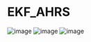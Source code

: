 # EKF_AHRS
![image](https://github.com/waihekor/EKF_AHRS/blob/master/result/pitch.png)
![image](https://github.com/waihekor/EKF_AHRS/blob/master/result/roll.png)
![image](https://github.com/waihekor/EKF_AHRS/blob/master/result/yaw.png)



